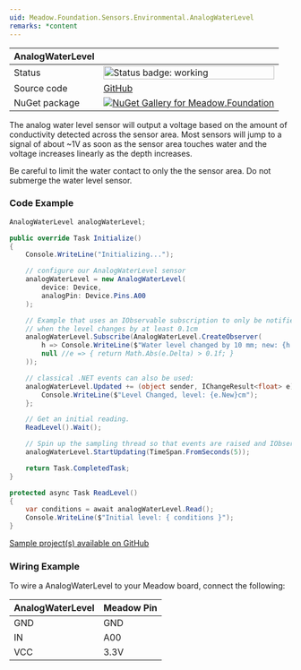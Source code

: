 ```yaml
---
uid: Meadow.Foundation.Sensors.Environmental.AnalogWaterLevel
remarks: *content
---
```


| AnalogWaterLevel | |
|--------|--------|
| Status | <img src="https://img.shields.io/badge/Working-brightgreen" style="width: auto; height: -webkit-fill-available;" alt="Status badge: working" /> |
| Source code | [GitHub](https://github.com/WildernessLabs/Meadow.Foundation/tree/main/Source/Meadow.Foundation.Core/Sensors/Environmental) |
| NuGet package | <a href="https://www.nuget.org/packages/Meadow.Foundation/" target="_blank"><img src="https://img.shields.io/nuget/v/Meadow.Foundation.svg?label=Meadow.Foundation" alt="NuGet Gallery for Meadow.Foundation" /></a> |

The analog water level sensor will output a voltage based on the amount of conductivity detected across the sensor area. Most sensors will jump to a signal of about ~1V as soon as the sensor area touches water and the voltage increases linearly as the depth increases. 

Be careful to limit the water contact to only the the sensor area. Do not submerge the water level sensor.

### Code Example

```csharp
AnalogWaterLevel analogWaterLevel;

public override Task Initialize()
{
    Console.WriteLine("Initializing...");

    // configure our AnalogWaterLevel sensor
    analogWaterLevel = new AnalogWaterLevel(
        device: Device,
        analogPin: Device.Pins.A00
    );

    // Example that uses an IObservable subscription to only be notified
    // when the level changes by at least 0.1cm
    analogWaterLevel.Subscribe(AnalogWaterLevel.CreateObserver(
        h => Console.WriteLine($"Water level changed by 10 mm; new: {h.New}, old: {h.Old}"),
        null //e => { return Math.Abs(e.Delta) > 0.1f; }
    ));

    // classical .NET events can also be used:
    analogWaterLevel.Updated += (object sender, IChangeResult<float> e) => {
        Console.WriteLine($"Level Changed, level: {e.New}cm");
    };

    // Get an initial reading.
    ReadLevel().Wait();

    // Spin up the sampling thread so that events are raised and IObservable notifications are sent.
    analogWaterLevel.StartUpdating(TimeSpan.FromSeconds(5));

    return Task.CompletedTask;
}

protected async Task ReadLevel()
{
    var conditions = await analogWaterLevel.Read();
    Console.WriteLine($"Initial level: { conditions }");
}

```

[Sample project(s) available on GitHub](https://github.com/WildernessLabs/Meadow.Foundation/tree/main/Source/Meadow.Foundation.Core.Samples/Sensors.Environmental.AnalogWaterLevel_Sample)

### Wiring Example

To wire a AnalogWaterLevel to your Meadow board, connect the following:

| AnalogWaterLevel | Meadow Pin |
|-------|------------|
| GND   | GND        |
| IN    | A00        |
| VCC   | 3.3V       |
